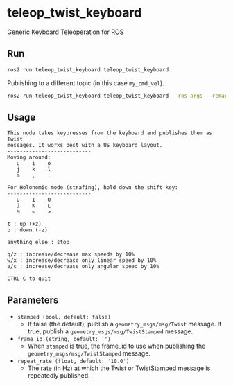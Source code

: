 # teleop_twist_keyboard
Generic Keyboard Teleoperation for ROS

## Run

```sh
ros2 run teleop_twist_keyboard teleop_twist_keyboard
```

Publishing to a different topic (in this case `my_cmd_vel`).
```sh
ros2 run teleop_twist_keyboard teleop_twist_keyboard --ros-args --remap cmd_vel:=my_cmd_vel
```

## Usage

```
This node takes keypresses from the keyboard and publishes them as Twist
messages. It works best with a US keyboard layout.
---------------------------
Moving around:
   u    i    o
   j    k    l
   m    ,    .

For Holonomic mode (strafing), hold down the shift key:
---------------------------
   U    I    O
   J    K    L
   M    <    >

t : up (+z)
b : down (-z)

anything else : stop

q/z : increase/decrease max speeds by 10%
w/x : increase/decrease only linear speed by 10%
e/c : increase/decrease only angular speed by 10%

CTRL-C to quit
```

## Parameters
- `stamped (bool, default: false)`
  - If false (the default), publish a `geometry_msgs/msg/Twist` message.  If true, publish a `geometry_msgs/msg/TwistStamped` message.
- `frame_id (string, default: '')`
  - When `stamped` is true, the frame_id to use when publishing the `geometry_msgs/msg/TwistStamped` message.
- `repeat_rate (float, default: '10.0')`
  - The rate (in Hz) at which the Twist or TwistStamped message is repeatedly published.  
